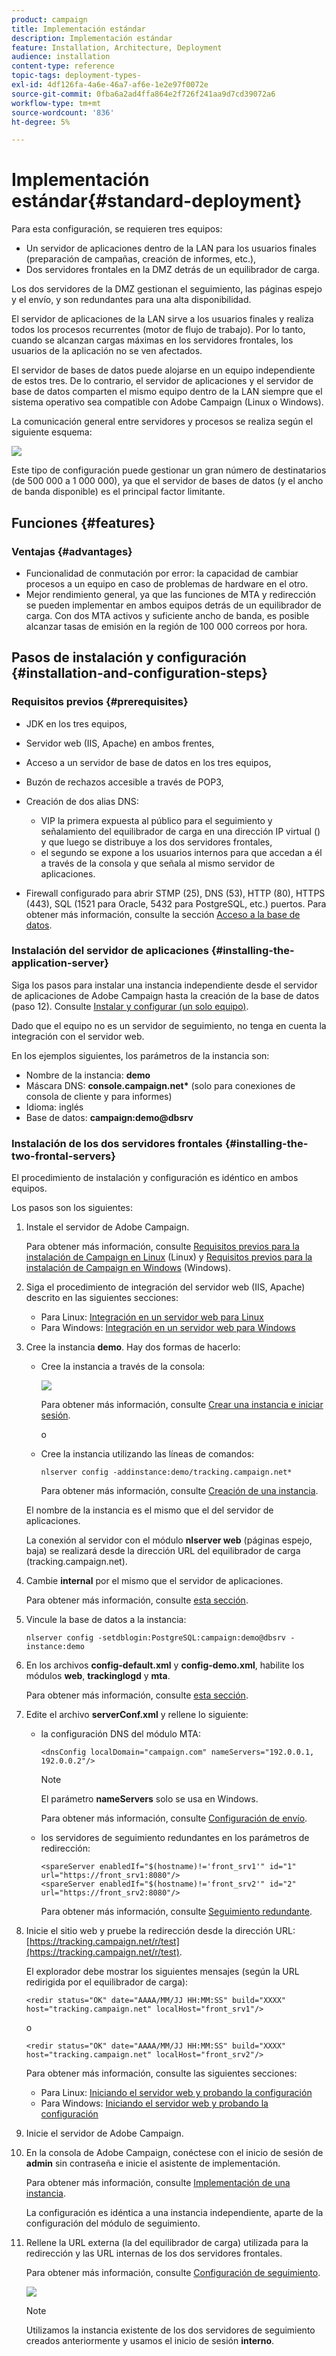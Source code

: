 ```yaml
---
product: campaign
title: Implementación estándar
description: Implementación estándar
feature: Installation, Architecture, Deployment
audience: installation
content-type: reference
topic-tags: deployment-types-
exl-id: 4df126fa-4a6e-46a7-af6e-1e2e97f0072e
source-git-commit: 0fba6a2ad4ffa864e2f726f241aa9d7cd39072a6
workflow-type: tm+mt
source-wordcount: '836'
ht-degree: 5%

---
```


# Implementación estándar{#standard-deployment}



Para esta configuración, se requieren tres equipos:

* Un servidor de aplicaciones dentro de la LAN para los usuarios finales (preparación de campañas, creación de informes, etc.),
* Dos servidores frontales en la DMZ detrás de un equilibrador de carga.

Los dos servidores de la DMZ gestionan el seguimiento, las páginas espejo y el envío, y son redundantes para una alta disponibilidad.

El servidor de aplicaciones de la LAN sirve a los usuarios finales y realiza todos los procesos recurrentes (motor de flujo de trabajo). Por lo tanto, cuando se alcanzan cargas máximas en los servidores frontales, los usuarios de la aplicación no se ven afectados.

El servidor de bases de datos puede alojarse en un equipo independiente de estos tres. De lo contrario, el servidor de aplicaciones y el servidor de base de datos comparten el mismo equipo dentro de la LAN siempre que el sistema operativo sea compatible con Adobe Campaign (Linux o Windows).

La comunicación general entre servidores y procesos se realiza según el siguiente esquema:

![](assets/s_001_ncs_install_standardconfig.png)

Este tipo de configuración puede gestionar un gran número de destinatarios (de 500 000 a 1 000 000), ya que el servidor de bases de datos (y el ancho de banda disponible) es el principal factor limitante.

## Funciones {#features}

### Ventajas {#advantages}

* Funcionalidad de conmutación por error: la capacidad de cambiar procesos a un equipo en caso de problemas de hardware en el otro.
* Mejor rendimiento general, ya que las funciones de MTA y redirección se pueden implementar en ambos equipos detrás de un equilibrador de carga. Con dos MTA activos y suficiente ancho de banda, es posible alcanzar tasas de emisión en la región de 100 000 correos por hora.

## Pasos de instalación y configuración {#installation-and-configuration-steps}

### Requisitos previos {#prerequisites}

* JDK en los tres equipos,
* Servidor web (IIS, Apache) en ambos frentes,
* Acceso a un servidor de base de datos en los tres equipos,
* Buzón de rechazos accesible a través de POP3,
* Creación de dos alias DNS:

   * VIP la primera expuesta al público para el seguimiento y señalamiento del equilibrador de carga en una dirección IP virtual () y que luego se distribuye a los dos servidores frontales,
   * el segundo se expone a los usuarios internos para que accedan a él a través de la consola y que señala al mismo servidor de aplicaciones.

* Firewall configurado para abrir STMP (25), DNS (53), HTTP (80), HTTPS (443), SQL (1521 para Oracle, 5432 para PostgreSQL, etc.) puertos. Para obtener más información, consulte la sección [Acceso a la base de datos](../../installation/using/network-configuration.md#database-access).

### Instalación del servidor de aplicaciones {#installing-the-application-server}

Siga los pasos para instalar una instancia independiente desde el servidor de aplicaciones de Adobe Campaign hasta la creación de la base de datos (paso 12). Consulte [Instalar y configurar (un solo equipo)](../../installation/using/standalone-deployment.md#installing-and-configuring--single-machine-).

Dado que el equipo no es un servidor de seguimiento, no tenga en cuenta la integración con el servidor web.

En los ejemplos siguientes, los parámetros de la instancia son:

* Nombre de la instancia: **demo**
* Máscara DNS: **console.campaign.net&#42;** (solo para conexiones de consola de cliente y para informes)
* Idioma: inglés
* Base de datos: **campaign:demo@dbsrv**

### Instalación de los dos servidores frontales {#installing-the-two-frontal-servers}

El procedimiento de instalación y configuración es idéntico en ambos equipos.

Los pasos son los siguientes:

1. Instale el servidor de Adobe Campaign.

   Para obtener más información, consulte [Requisitos previos para la instalación de Campaign en Linux](../../installation/using/prerequisites-of-campaign-installation-in-linux.md) (Linux) y [Requisitos previos para la instalación de Campaign en Windows](../../installation/using/prerequisites-of-campaign-installation-in-windows.md) (Windows).

1. Siga el procedimiento de integración del servidor web (IIS, Apache) descrito en las siguientes secciones:

   * Para Linux: [Integración en un servidor web para Linux](../../installation/using/integration-into-a-web-server-for-linux.md)
   * Para Windows: [Integración en un servidor web para Windows](../../installation/using/integration-into-a-web-server-for-windows.md)

1. Cree la instancia **demo**. Hay dos formas de hacerlo:

   * Cree la instancia a través de la consola:

     ![](assets/install_create_new_connexion.png)

     Para obtener más información, consulte [Crear una instancia e iniciar sesión](../../installation/using/creating-an-instance-and-logging-on.md).

     o

   * Cree la instancia utilizando las líneas de comandos:

     ```
     nlserver config -addinstance:demo/tracking.campaign.net*
     ```

     Para obtener más información, consulte [Creación de una instancia](../../installation/using/command-lines.md#creating-an-instance).

   El nombre de la instancia es el mismo que el del servidor de aplicaciones.

   La conexión al servidor con el módulo **nlserver web** (páginas espejo, baja) se realizará desde la dirección URL del equilibrador de carga (tracking.campaign.net).

1. Cambie **internal** por el mismo que el servidor de aplicaciones.

   Para obtener más información, consulte [esta sección](../../installation/using/configuring-campaign-server.md#internal-identifier).

1. Vincule la base de datos a la instancia:

   ```
   nlserver config -setdblogin:PostgreSQL:campaign:demo@dbsrv -instance:demo
   ```

1. En los archivos **config-default.xml** y **config-demo.xml**, habilite los módulos **web**, **trackinglogd** y **mta**.

   Para obtener más información, consulte [esta sección](../../installation/using/configuring-campaign-server.md#enabling-processes).

1. Edite el archivo **serverConf.xml** y rellene lo siguiente:

   * la configuración DNS del módulo MTA:

     ```
     <dnsConfig localDomain="campaign.com" nameServers="192.0.0.1, 192.0.0.2"/>
     ```

     >[!NOTE]
     >
     >El parámetro **nameServers** solo se usa en Windows.

     Para obtener más información, consulte [Configuración de envío](configure-delivery-settings.md).

   * los servidores de seguimiento redundantes en los parámetros de redirección:

     ```
     <spareServer enabledIf="$(hostname)!='front_srv1'" id="1" url="https://front_srv1:8080"/>
     <spareServer enabledIf="$(hostname)!='front_srv2'" id="2" url="https://front_srv2:8080"/>
     ```

     Para obtener más información, consulte [Seguimiento redundante](configuring-campaign-server.md#redundant-tracking).

1. Inicie el sitio web y pruebe la redirección desde la dirección URL: [https://tracking.campaign.net/r/test](https://tracking.campaign.net/r/test).

   El explorador debe mostrar los siguientes mensajes (según la URL redirigida por el equilibrador de carga):

   ```
   <redir status="OK" date="AAAA/MM/JJ HH:MM:SS" build="XXXX" host="tracking.campaign.net" localHost="front_srv1"/>
   ```

   o

   ```
   <redir status="OK" date="AAAA/MM/JJ HH:MM:SS" build="XXXX" host="tracking.campaign.net" localHost="front_srv2"/>
   ```

   Para obtener más información, consulte las siguientes secciones:

   * Para Linux: [Iniciando el servidor web y probando la configuración](../../installation/using/integration-into-a-web-server-for-linux.md#launching-the-web-server-and-testing-the-configuration)
   * Para Windows: [Iniciando el servidor web y probando la configuración](../../installation/using/integration-into-a-web-server-for-windows.md#launching-the-web-server-and-testing-the-configuration)

1. Inicie el servidor de Adobe Campaign.
1. En la consola de Adobe Campaign, conéctese con el inicio de sesión de **admin** sin contraseña e inicie el asistente de implementación.

   Para obtener más información, consulte [Implementación de una instancia](../../installation/using/deploying-an-instance.md).

   La configuración es idéntica a una instancia independiente, aparte de la configuración del módulo de seguimiento.

1. Rellene la URL externa (la del equilibrador de carga) utilizada para la redirección y las URL internas de los dos servidores frontales.

   Para obtener más información, consulte [Configuración de seguimiento](../../installation/using/deploying-an-instance.md#tracking-configuration).

   ![](assets/d_ncs_install_tracking2.png)

   >[!NOTE]
   >
   >Utilizamos la instancia existente de los dos servidores de seguimiento creados anteriormente y usamos el inicio de sesión **interno**.

